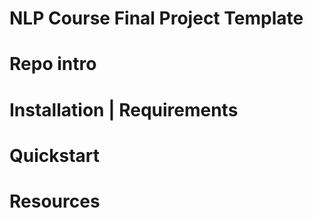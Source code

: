 # NLP Course Final Project Template

# Repo intro

# Installation | Requirements

# Quickstart

# Resources
